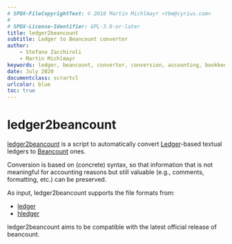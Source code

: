 ```yaml
---
# SPDX-FileCopyrightText: © 2018 Martin Michlmayr <tbm@cyrius.com>
#
# SPDX-License-Identifier: GPL-3.0-or-later
title: ledger2beancount
subtitle: Ledger to Beancount converter
author:
    - Stefano Zacchiroli
    - Martin Michlmayr
keywords: ledger, beancount, converter, conversion, accounting, bookkeeping, finance
date: July 2020
documentclass: scrartcl
urlcolor: blue
toc: true
---
```


# ledger2beancount

[ledger2beancount](https://github.com/beancount/ledger2beancount/) is a
script to automatically convert [Ledger](https://www.ledger-cli.org/)-based
textual ledgers to [Beancount](http://furius.ca/beancount/) ones.

Conversion is based on (concrete) syntax, so that information that is not
meaningful for accounting reasons but still valuable (e.g., comments,
formatting, etc.) can be preserved.

As input, ledger2beancount supports the file formats from:

* [ledger](https://ledger-cli.org/)
* [hledger](https://hledger.org/)

ledger2beancount aims to be compatible with the latest official release of
beancount.

